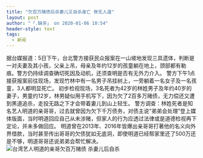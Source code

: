 ```yaml
---
title: "欠百万赌债后杀妻儿又自杀身亡 惨无人道"
layout: post
author: "「.缺牙」 on 2020-01-06 10:54"
header-style: text
tags:
  - 新闻
---
```


据台媒报道：5日下午，台北警方接获民众报案在一山坡地发现三具遗体，判断是一对夫妻及其小孩，父亲上吊，母亲及年约12岁的孩童躺在地上，颈部都有勒痕。警方仍持续调查确切死因及动机，还须查明是否有无外力介入。
警方下午1点接获报案前往现场，发现竹林中有一名男子吊挂树上，一旁躺着一名女子及一名孩童，3人都明显死亡。
初步检视现场，3名死者为42岁的林姓男子及年约40岁的妻子，男童约12岁，林男疑似用手机写下，因为欠了2百多万赌债，无力偿还又遭到黑道追杀，走投无路之下才会带着妻儿到山上轻生。
警方调查：林姓死者是知名艺人明道的亲哥哥，过去就曾因为欠下千万债务，对债主说“弟弟会处理”登上媒体版面，当时明道回应自己从未涉赌，但家人的行为应透过法律或是道德检视再下定论，并未多做回应。
明道曾在2013年、2016年皆爆出亲哥哥打著他的名义向外界借款，当时甚至传出哥哥的欠债犹如无底洞，即使明道已经帮家里还了500万还是不够，明道哥哥还说弟弟会帮忙解决。
<img src="http://images.feileyuan.com/images/ueditor/202001061054000014.jpg" title="台湾艺人明道的亲哥欠百万赌债 杀妻儿后自杀" alt="台湾艺人明道的亲哥欠百万赌债 杀妻儿后自杀">

